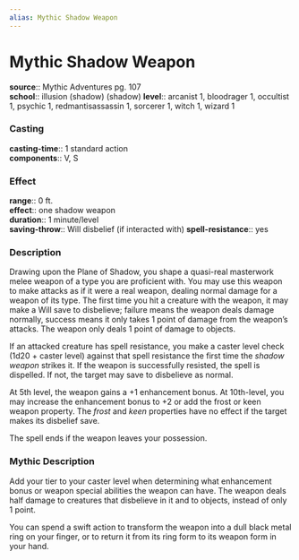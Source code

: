 ```yaml
---
alias: Mythic Shadow Weapon
---
```


# Mythic Shadow Weapon

**source**:: Mythic Adventures pg. 107  
**school**:: illusion (shadow) (shadow)
**level**:: arcanist 1, bloodrager 1, occultist 1, psychic 1, redmantisassassin 1, sorcerer 1, witch 1, wizard 1

### Casting 

**casting-time**:: 1 standard action  
**components**:: V, S

### Effect 

**range**:: 0 ft.  
**effect**:: one shadow weapon  
**duration**:: 1 minute/level  
**saving-throw**:: Will disbelief (if interacted with)
**spell-resistance**:: yes

### Description 

Drawing upon the Plane of Shadow, you shape a quasi-real masterwork melee weapon of a type you are proficient with. You may use this weapon to make attacks as if it were a real weapon, dealing normal damage for a weapon of its type. The first time you hit a creature with the weapon, it may make a Will save to disbelieve; failure means the weapon deals damage normally, success means it only takes 1 point of damage from the weapon’s attacks. The weapon only deals 1 point of damage to objects.  
  
If an attacked creature has spell resistance, you make a caster level check (1d20 + caster level) against that spell resistance the first time the *shadow weapon* strikes it. If the weapon is successfully resisted, the spell is dispelled. If not, the target may save to disbelieve as normal.  
  
At 5th level, the weapon gains a +1 enhancement bonus. At 10th-level, you may increase the enhancement bonus to +2 or add the frost or keen weapon property. The *frost* and *keen* properties have no effect if the target makes its disbelief save.  
  
The spell ends if the weapon leaves your possession.

### Mythic Description

Add your tier to your caster level when determining what enhancement bonus or weapon special abilities the weapon can have. The weapon deals half damage to creatures that disbelieve in it and to objects, instead of only 1 point.  
  
You can spend a swift action to transform the weapon into a dull black metal ring on your finger, or to return it from its ring form to its weapon form in your hand.

